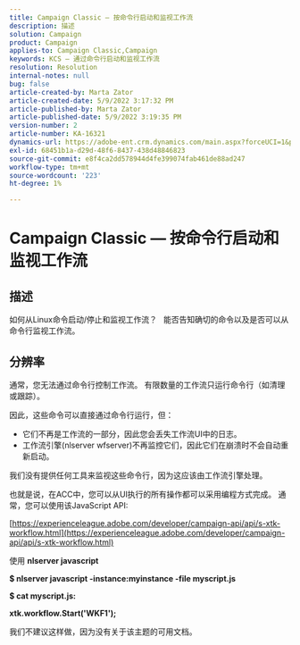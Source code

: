 ```yaml
---
title: Campaign Classic — 按命令行启动和监视工作流
description: 描述
solution: Campaign
product: Campaign
applies-to: Campaign Classic,Campaign
keywords: KCS — 通过命令行启动和监视工作流
resolution: Resolution
internal-notes: null
bug: false
article-created-by: Marta Zator
article-created-date: 5/9/2022 3:17:32 PM
article-published-by: Marta Zator
article-published-date: 5/9/2022 3:19:35 PM
version-number: 2
article-number: KA-16321
dynamics-url: https://adobe-ent.crm.dynamics.com/main.aspx?forceUCI=1&pagetype=entityrecord&etn=knowledgearticle&id=5ddb6b21-abcf-ec11-a7b5-0022480a8e40
exl-id: 68451b1a-d29d-48f6-8437-438d48846823
source-git-commit: e8f4ca2dd578944d4fe399074fab461de88ad247
workflow-type: tm+mt
source-wordcount: '223'
ht-degree: 1%

---
```


# Campaign Classic — 按命令行启动和监视工作流

## 描述


如何从Linux命令启动/停止和监视工作流？
 
能否告知确切的命令以及是否可以从命令行监视工作流。


## 分辨率


通常，您无法通过命令行控制工作流。 有限数量的工作流只运行命令行（如清理或跟踪）。

因此，这些命令可以直接通过命令行运行，但：

- 它们不再是工作流的一部分，因此您会丢失工作流UI中的日志。
- 工作流引擎(nlserver wfserver)不再监控它们，因此它们在崩溃时不会自动重新启动。




我们没有提供任何工具来监视这些命令行，因为这应该由工作流引擎处理。



也就是说，在ACC中，您可以从UI执行的所有操作都可以采用编程方式完成。 通常，您可以使用该JavaScript API:



[https://experienceleague.adobe.com/developer/campaign-api/api/s-xtk-workflow.html](https://experienceleague.adobe.com/developer/campaign-api/api/s-xtk-workflow.html)



使用 <b>nlserver javascript</b>



<b>$ nlserver javascript -instance:myinstance -file myscript.js</b>



<b>$ cat myscript.js:</b>

<b>xtk.workflow.Start(&#39;WKF1&#39;);</b>



我们不建议这样做，因为没有关于该主题的可用文档。
